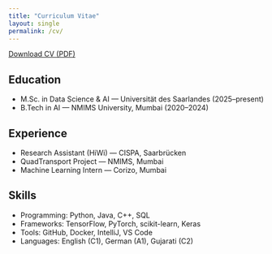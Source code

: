 ```yaml
---
title: "Curriculum Vitae"
layout: single
permalink: /cv/
---
```


[Download CV (PDF)](/assets/pdf/Maitri_Shah_CV.pdf)

## Education
- M.Sc. in Data Science & AI — Universität des Saarlandes (2025–present)
- B.Tech in AI — NMIMS University, Mumbai (2020–2024)

## Experience
- Research Assistant (HiWi) — CISPA, Saarbrücken
- QuadTransport Project — NMIMS, Mumbai
- Machine Learning Intern — Corizo, Mumbai

## Skills
- Programming: Python, Java, C++, SQL
- Frameworks: TensorFlow, PyTorch, scikit-learn, Keras
- Tools: GitHub, Docker, IntelliJ, VS Code
- Languages: English (C1), German (A1), Gujarati (C2)

